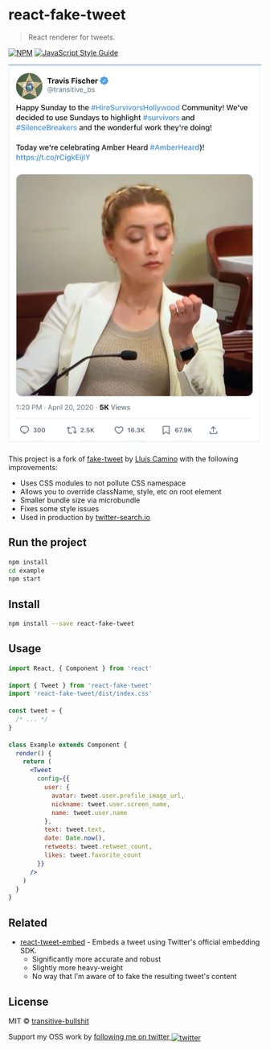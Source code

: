 # react-fake-tweet

> React renderer for tweets.

[![NPM](https://img.shields.io/npm/v/react-fake-tweet.svg)](https://www.npmjs.com/package/react-fake-tweet) [![JavaScript Style Guide](https://img.shields.io/badge/code_style-standard-brightgreen.svg)](https://standardjs.com)

<p align="center">
  <img src="https://github.com/linqiu0-0/fake-tweet-card/blob/master/example-0.png?raw=true" alt="Example fake tweet" width="608" />
</p>

This project is a fork of [fake-tweet](https://github.com/lluiscamino/fake-tweet) by [Lluís Camino](https://github.com/lluiscamino) with the following improvements:

- Uses CSS modules to not pollute CSS namespace
- Allows you to override className, style, etc on root element
- Smaller bundle size via microbundle
- Fixes some style issues
- Used in production by [twitter-search.io](https://twitter-search.io)

## Run the project

```bash
npm install
cd example
npm start
```

## Install

```bash
npm install --save react-fake-tweet
```

## Usage

```jsx
import React, { Component } from 'react'

import { Tweet } from 'react-fake-tweet'
import 'react-fake-tweet/dist/index.css'

const tweet = {
  /* ... */
}

class Example extends Component {
  render() {
    return (
      <Tweet
        config={{
          user: {
            avatar: tweet.user.profile_image_url,
            nickname: tweet.user.screen_name,
            name: tweet.user.name
          },
          text: tweet.text,
          date: Date.now(),
          retweets: tweet.retweet_count,
          likes: tweet.favorite_count
        }}
      />
    )
  }
}
```

## Related

- [react-tweet-embed](https://github.com/capaj/react-tweet-embed) - Embeds a tweet using Twitter's official embedding SDK.
  - Significantly more accurate and robust
  - Slightly more heavy-weight
  - No way that I'm aware of to fake the resulting tweet's content

## License

MIT © [transitive-bullshit](https://github.com/transitive-bullshit)

Support my OSS work by <a href="https://twitter.com/transitive_bs">following me on twitter <img src="https://storage.googleapis.com/saasify-assets/twitter-logo.svg" alt="twitter" height="24px" align="center"></a>
